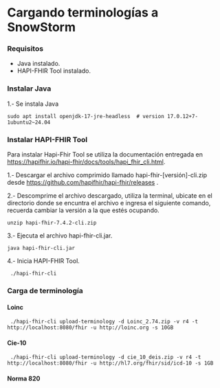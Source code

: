 
# Cargando terminologías a SnowStorm

### Requisitos

- Java instalado.
- HAPI-FHIR Tool instalado.
  

### Instalar Java
1.- Se instala Java
```
sudo apt install openjdk-17-jre-headless  # version 17.0.12+7-1ubuntu2~24.04
```

### Instalar HAPI-FHIR Tool

Para instalar Hapi-Fhir Tool se utiliza la documentación entregada en https://hapifhir.io/hapi-fhir/docs/tools/hapi_fhir_cli.html.

1.- Descargar el archivo comprimido llamado hapi-fhir-[versión]-cli.zip desde https://github.com/hapifhir/hapi-fhir/releases .

2.- Descomprime el archivo descargado, utiliza la terminal, ubicate en el directorio donde se encuntra el archivo e ingresa el siguiente comando, recuerda cambiar la versión a la que estés ocupando.
```
unzip hapi-fhir-7.4.2-cli.zip
```

3.- Ejecuta el archivo hapi-fhir-cli.jar.
```
java hapi-fhir-cli.jar
```

4.- Inicia HAPI-FHIR Tool.
```
 ./hapi-fhir-cli
```

### Carga de terminología

#### Loinc
```
 ./hapi-fhir-cli upload-terminology -d Loinc_2.74.zip -v r4 -t http://localhost:8080/fhir -u http://loinc.org -s 10GB
```

#### Cie-10
```
 ./hapi-fhir-cli upload-terminology -d cie_10_deis.zip -v r4 -t http://localhost:8080/fhir -u http://hl7.org/fhir/sid/icd-10 -s 1GB
```

#### Norma 820


